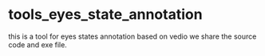 # tools_eyes_state_annotation
this is a tool for eyes states annotation based on vedio
we share the source code and exe file.
